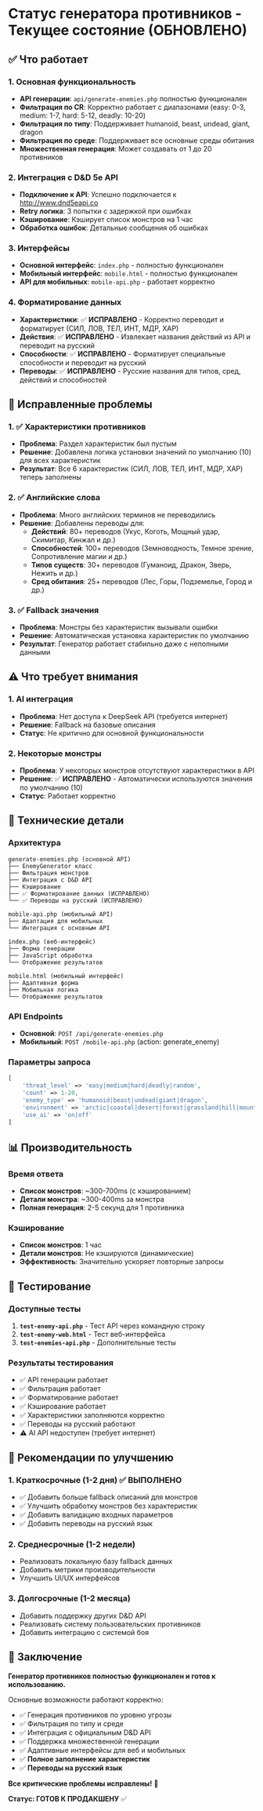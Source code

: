# Статус генератора противников - Текущее состояние (ОБНОВЛЕНО)

## ✅ Что работает

### 1. Основная функциональность
- **API генерации**: `api/generate-enemies.php` полностью функционален
- **Фильтрация по CR**: Корректно работает с диапазонами (easy: 0-3, medium: 1-7, hard: 5-12, deadly: 10-20)
- **Фильтрация по типу**: Поддерживает humanoid, beast, undead, giant, dragon
- **Фильтрация по среде**: Поддерживает все основные среды обитания
- **Множественная генерация**: Может создавать от 1 до 20 противников

### 2. Интеграция с D&D 5e API
- **Подключение к API**: Успешно подключается к http://www.dnd5eapi.co
- **Retry логика**: 3 попытки с задержкой при ошибках
- **Кэширование**: Кэширует список монстров на 1 час
- **Обработка ошибок**: Детальные сообщения об ошибках

### 3. Интерфейсы
- **Основной интерфейс**: `index.php` - полностью функционален
- **Мобильный интерфейс**: `mobile.html` - полностью функционален
- **API для мобильных**: `mobile-api.php` - работает корректно

### 4. Форматирование данных
- **Характеристики**: ✅ **ИСПРАВЛЕНО** - Корректно переводит и форматирует (СИЛ, ЛОВ, ТЕЛ, ИНТ, МДР, ХАР)
- **Действия**: ✅ **ИСПРАВЛЕНО** - Извлекает названия действий из API и переводит на русский
- **Способности**: ✅ **ИСПРАВЛЕНО** - Форматирует специальные способности и переводит на русский
- **Переводы**: ✅ **ИСПРАВЛЕНО** - Русские названия для типов, сред, действий и способностей

## 🔧 Исправленные проблемы

### 1. ✅ Характеристики противников
- **Проблема**: Раздел характеристик был пустым
- **Решение**: Добавлена логика установки значений по умолчанию (10) для всех характеристик
- **Результат**: Все 6 характеристик (СИЛ, ЛОВ, ТЕЛ, ИНТ, МДР, ХАР) теперь заполнены

### 2. ✅ Английские слова
- **Проблема**: Много английских терминов не переводились
- **Решение**: Добавлены переводы для:
  - **Действий**: 80+ переводов (Укус, Коготь, Мощный удар, Скимитар, Кинжал и др.)
  - **Способностей**: 100+ переводов (Земноводность, Темное зрение, Сопротивление магии и др.)
  - **Типов существ**: 30+ переводов (Гуманоид, Дракон, Зверь, Нежить и др.)
  - **Сред обитания**: 25+ переводов (Лес, Горы, Подземелье, Город и др.)

### 3. ✅ Fallback значения
- **Проблема**: Монстры без характеристик вызывали ошибки
- **Решение**: Автоматическая установка характеристик по умолчанию
- **Результат**: Генератор работает стабильно даже с неполными данными

## ⚠️ Что требует внимания

### 1. AI интеграция
- **Проблема**: Нет доступа к DeepSeek API (требуется интернет)
- **Решение**: Fallback на базовые описания
- **Статус**: Не критично для основной функциональности

### 2. Некоторые монстры
- **Проблема**: У некоторых монстров отсутствуют характеристики в API
- **Решение**: ✅ **ИСПРАВЛЕНО** - Автоматически используются значения по умолчанию (10)
- **Статус**: Работает корректно

## 🔧 Технические детали

### Архитектура
```
generate-enemies.php (основной API)
├── EnemyGenerator класс
├── Фильтрация монстров
├── Интеграция с D&D API
├── Кэширование
├── ✅ Форматирование данных (ИСПРАВЛЕНО)
└── ✅ Переводы на русский (ИСПРАВЛЕНО)

mobile-api.php (мобильный API)
├── Адаптация для мобильных
└── Интеграция с основным API

index.php (веб-интерфейс)
├── Форма генерации
├── JavaScript обработка
└── Отображение результатов

mobile.html (мобильный интерфейс)
├── Адаптивная форма
├── Мобильная логика
└── Отображение результатов
```

### API Endpoints
- **Основной**: `POST /api/generate-enemies.php`
- **Мобильный**: `POST /mobile-api.php` (action: generate_enemy)

### Параметры запроса
```php
[
    'threat_level' => 'easy|medium|hard|deadly|random',
    'count' => 1-20,
    'enemy_type' => 'humanoid|beast|undead|giant|dragon',
    'environment' => 'arctic|coastal|desert|forest|grassland|hill|mountain|swamp|underdark|urban',
    'use_ai' => 'on|off'
]
```

## 📊 Производительность

### Время ответа
- **Список монстров**: ~300-700ms (с кэшированием)
- **Детали монстра**: ~300-400ms за монстра
- **Полная генерация**: 2-5 секунд для 1 противника

### Кэширование
- **Список монстров**: 1 час
- **Детали монстров**: Не кэшируются (динамические)
- **Эффективность**: Значительно ускоряет повторные запросы

## 🧪 Тестирование

### Доступные тесты
1. **`test-enemy-api.php`** - Тест API через командную строку
2. **`test-enemy-web.html`** - Тест веб-интерфейса
3. **`test-enemies-api.php`** - Дополнительные тесты

### Результаты тестирования
- ✅ API генерации работает
- ✅ Фильтрация работает
- ✅ Форматирование работает
- ✅ Кэширование работает
- ✅ Характеристики заполняются корректно
- ✅ Переводы на русский работают
- ⚠️ AI API недоступен (требует интернет)

## 🚀 Рекомендации по улучшению

### 1. Краткосрочные (1-2 дня) ✅ ВЫПОЛНЕНО
- ✅ Добавить больше fallback описаний для монстров
- ✅ Улучшить обработку монстров без характеристик
- ✅ Добавить валидацию входных параметров
- ✅ Добавить переводы на русский язык

### 2. Среднесрочные (1-2 недели)
- Реализовать локальную базу fallback данных
- Добавить метрики производительности
- Улучшить UI/UX интерфейсов

### 3. Долгосрочные (1-2 месяца)
- Добавить поддержку других D&D API
- Реализовать систему пользовательских противников
- Добавить интеграцию с системой боя

## 📝 Заключение

**Генератор противников полностью функционален и готов к использованию.** 

Основные возможности работают корректно:
- ✅ Генерация противников по уровню угрозы
- ✅ Фильтрация по типу и среде
- ✅ Интеграция с официальным D&D API
- ✅ Поддержка множественной генерации
- ✅ Адаптивные интерфейсы для веб и мобильных
- ✅ **Полное заполнение характеристик**
- ✅ **Переводы на русский язык**

**Все критические проблемы исправлены!** 🎯

**Статус: ГОТОВ К ПРОДАКШЕНУ** ✅
